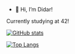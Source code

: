 - 👋 Hi, I’m Didar!

Currently studying at 42!

[![GitHub stats](https://github-readme-stats.vercel.app/api?username=doreshev&count_private=true&show_icons=true&theme=transparent)](https://github.com/anuraghazra/github-readme-stats)

[![Top Langs](https://github-readme-stats.vercel.app/api/top-langs/?username=doreshev&layout=compact&theme=transparent)](https://github.com/anuraghazra/github-readme-stats)
